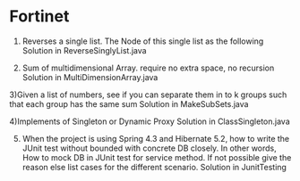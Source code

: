 # Fortinet

1) Reverses a single list.  The Node of this single list as the following
Solution in ReverseSinglyList.java

2) Sum of multidimensional Array. require no extra space, no recursion
Solution in MultiDimensionArray.java

 3)Given a list of numbers, see if you can separate them in to k groups such that each group has the same sum
Solution in MakeSubSets.java

 4)Implements of  Singleton or Dynamic Proxy
Solution in ClassSingleton.java

5) When the project is using Spring 4.3  and Hibernate 5.2, how to write the JUnit test without bounded with concrete DB closely. In other words, How to mock DB in JUnit test for service method.  If not possible give the reason else list cases for the different scenario. 
Solution in JunitTesting

